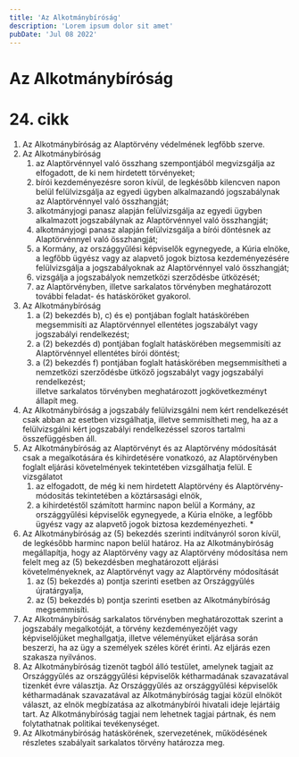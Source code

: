 ```yaml
---
title: 'Az Alkotmánybíróság'
description: 'Lorem ipsum dolor sit amet'
pubDate: 'Jul 08 2022'
---
```


# Az Alkotmánybíróság

# 24. cikk
1. Az Alkotmánybíróság az Alaptörvény védelmének legfőbb szerve.
2. Az Alkotmánybíróság
   1. az Alaptörvénnyel való összhang szempontjából megvizsgálja az elfogadott, de ki nem hirdetett törvényeket;
   2. bírói kezdeményezésre soron kívül, de legkésőbb kilencven napon belül felülvizsgálja az egyedi ügyben alkalmazandó jogszabálynak az Alaptörvénnyel való összhangját;
   3. alkotmányjogi panasz alapján felülvizsgálja az egyedi ügyben alkalmazott jogszabálynak az Alaptörvénnyel való összhangját;
   4. alkotmányjogi panasz alapján felülvizsgálja a bírói döntésnek az Alaptörvénnyel való összhangját;
   5. a Kormány, az országgyűlési képviselők egynegyede, a Kúria elnöke, a legfőbb ügyész vagy az alapvető jogok biztosa kezdeményezésére felülvizsgálja a jogszabályoknak az Alaptörvénnyel való összhangját;
   6. vizsgálja a jogszabályok nemzetközi szerződésbe ütközését;
   7. az Alaptörvényben, illetve sarkalatos törvényben meghatározott további feladat- és hatásköröket gyakorol.
3. Az Alkotmánybíróság
   1. a (2) bekezdés b), c) és e) pontjában foglalt hatáskörében megsemmisíti az Alaptörvénnyel ellentétes jogszabályt vagy jogszabályi rendelkezést;
   2. a (2) bekezdés d) pontjában foglalt hatáskörében megsemmisíti az Alaptörvénnyel ellentétes bírói döntést;
   3. a (2) bekezdés f) pontjában foglalt hatáskörében megsemmisítheti a nemzetközi szerződésbe ütköző jogszabályt vagy jogszabályi rendelkezést; <br/> illetve sarkalatos törvényben meghatározott jogkövetkezményt állapít meg.
4. Az Alkotmánybíróság a jogszabály felülvizsgálni nem kért rendelkezését csak abban az esetben vizsgálhatja, illetve semmisítheti meg, ha az a felülvizsgálni kért jogszabályi rendelkezéssel szoros tartalmi összefüggésben áll.
5. Az Alkotmánybíróság az Alaptörvényt és az Alaptörvény módosítását csak a megalkotására és kihirdetésére vonatkozó, az Alaptörvényben foglalt eljárási követelmények tekintetében vizsgálhatja felül. E vizsgálatot
   1. az elfogadott, de még ki nem hirdetett Alaptörvény és Alaptörvény-módosítás tekintetében a köztársasági elnök,
   2. a kihirdetéstől számított harminc napon belül a Kormány, az országgyűlési képviselők egynegyede, a Kúria elnöke, a legfőbb ügyész vagy az alapvető jogok biztosa kezdeményezheti. *
6. Az Alkotmánybíróság az (5) bekezdés szerinti indítványról soron kívül, de legkésőbb harminc napon belül határoz. Ha az Alkotmánybíróság megállapítja, hogy az Alaptörvény vagy az Alaptörvény módosítása nem felelt meg az (5) bekezdésben meghatározott eljárási követelményeknek, az Alaptörvényt vagy az Alaptörvény módosítását
   1. az (5) bekezdés a) pontja szerinti esetben az Országgyűlés újratárgyalja,
   2. az (5) bekezdés b) pontja szerinti esetben az Alkotmánybíróság megsemmisíti.
7. Az Alkotmánybíróság sarkalatos törvényben meghatározottak szerint a jogszabály megalkotóját, a törvény kezdeményezőjét vagy képviselőjüket meghallgatja, illetve véleményüket eljárása során beszerzi, ha az ügy a személyek széles körét érinti. Az eljárás ezen szakasza nyilvános.
8. Az Alkotmánybíróság tizenöt tagból álló testület, amelynek tagjait az Országgyűlés az országgyűlési képviselők kétharmadának szavazatával tizenkét évre választja. Az Országgyűlés az országgyűlési képviselők kétharmadának szavazatával az Alkotmánybíróság tagjai közül elnököt választ, az elnök megbízatása az alkotmánybírói hivatali ideje lejártáig tart. Az Alkotmánybíróság tagjai nem lehetnek tagjai pártnak, és nem folytathatnak politikai tevékenységet.
9. Az Alkotmánybíróság hatáskörének, szervezetének, működésének részletes szabályait sarkalatos törvény határozza meg.
